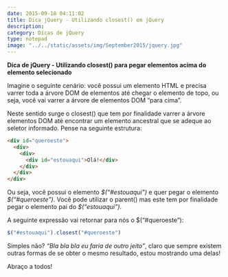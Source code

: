 ```yaml
---
date: 2015-09-18 04:11:02
title: Dica jQuery - Utilizando closest() em jQuery
description:
category: Dicas de jQuery
type: notepad
image: "../../static/assets/img/September2015/jquery.jpg"
---
```


**Dica de jQuery - Utilizando closest() para pegar elementos acima do elemento selecionado**

Imagine o seguinte cenário: você possui um elemento HTML e precisa varrer toda a árvore DOM de elementos até chegar o elemento de topo, ou seja, você vai varrer a árvore de elementos DOM “para cima”.

Neste sentido surge o closest() que tem por finalidade varrer a árvore elementos DOM até encontrar um elemento ancestral que se adeque ao seletor informado. Pense na seguinte estrutura:

```html
<div id="queroeste">
  <div>
    <div>
      <div id="estouaqui">Olá!</div>
    </div>
  </div>
</div>
```

Ou seja, você possui o elemento _\$(“#estouaqui”)_ e quer pegar o elemento _\$(“#queroeste”)_. Você pode utilizar o parent() mas este tem por finalidade pegar o elemento pai do _\$(“estouaqui”)_.

A seguinte expressão vai retornar para nós o \$(“#queroeste”):

```jsx
$("#estouaqui").closest("#queroeste")
```

Simples não? _“Bla bla bla eu faria de outro jeito”_, claro que sempre existem outras formas de se obter o mesmo resultado, estou mostrando uma delas!

Abraço a todos!
